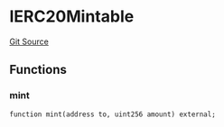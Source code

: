# IERC20Mintable
[Git Source](https://github.com/Crossbell-Box/Crossbell-Contracts/blob/7fb0a111be44c9c39adc514360ef463c6a04b62a/contracts/interfaces/IERC20Mintable.sol)


## Functions
### mint


```solidity
function mint(address to, uint256 amount) external;
```

